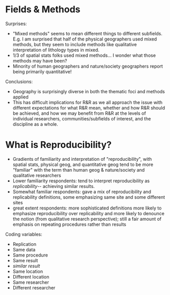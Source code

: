 # Fields & Methods

Surprises:

- "Mixed methods" seems to mean different things to different subfields. E.g. I am surprised that half of the physical geographers used mixed methods, but they seem to include methods like qualitative interpretation of lithology types in mixed.
- 1/3 of spatial stats folks used mixed methods... I wonder what those methods may have been?
- Minority of human geographers and nature/society geographers report being primarily quantitative!

Conclusions:

- Geography is surprisingly diverse in both the thematic foci and methods applied
- This has difficult implications for R&R as we all approach the issue with different expectations for what R&R mean, whether and how R&R should be achieved, and how we may benefit from R&R at the levels of individual researchers, communities/subfields of interest, and the discipline as a whole.

# What is Reproducibility?

- Gradients of familiarity and interpretation of "reproducibility", with spatial stats, physical geog, and quantitative geog tend to be more "familiar" with the term than human geog & nature/society and qualitative researchers
- Lower familiarity respondents: tend to interpret reproducibility as *replicability*-- achieving similar results.
- Somewhat familiar respondents: gave a mix of reproducibility and replicability definitions, some emphasizing same site and some different sites
- great extent respondents: more sophisticated definitions more likely to emphasize reproducibility over replicability and more likely to denounce the notion (from qualitative research perspective); still a fair amount of emphasis on repeating procedures rather than results

Coding variables:
- Replication
- Same data
- Same procedure
- Same result
- *similar result*
- Same location
- Different location
- Same researcher
- Different researcher

